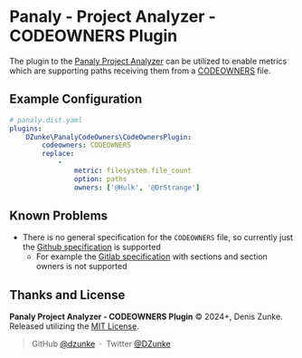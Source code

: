 # Panaly - Project Analyzer - CODEOWNERS Plugin

The plugin to the [Panaly Project Analyzer](https://github.com/DZunke/panaly) can be utilized to enable metrics which
are supporting paths receiving them from a [CODEOWNERS](https://docs.github.com/en/repositories/managing-your-repositorys-settings-and-features/customizing-your-repository/about-code-owners)
file. 

## Example Configuration

```yaml
# panaly.dist.yaml
plugins:
    DZunke\PanalyCodeOwners\CodeOwnersPlugin:
        codeowners: CODEOWNERS
        replace:
            -
                metric: filesystem.file_count
                option: paths
                owners: ['@Hulk', '@DrStrange']
```

## Known Problems

* There is no general specification for the `CODEOWNERS` file, so currently just the [Github specification](https://docs.github.com/en/repositories/managing-your-repositorys-settings-and-features/customizing-your-repository/about-code-owners) is supported
  * For example the [Gitlab specification](https://docs.gitlab.com/ee/user/project/codeowners/reference.html) with sections and section owners is not supported

## Thanks and License

**Panaly Project Analyzer - CODEOWNERS Plugin** © 2024+, Denis Zunke. Released utilizing
the [MIT License](https://mit-license.org/).

> GitHub [@dzunke](https://github.com/DZunke) &nbsp;&middot;&nbsp;
> Twitter [@DZunke](https://twitter.com/DZunke)
